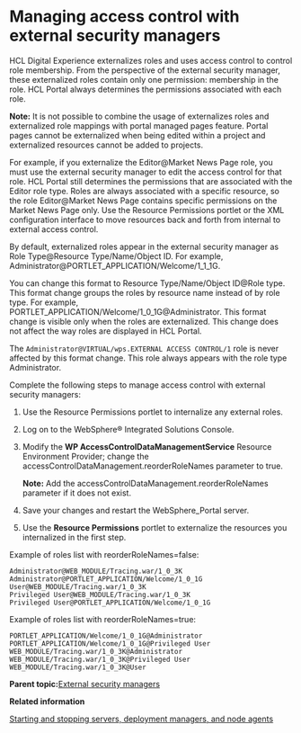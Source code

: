 # Managing access control with external security managers 

HCL Digital Experience externalizes roles and uses access control to control role membership. From the perspective of the external security manager, these externalized roles contain only one permission: membership in the role. HCL Portal always determines the permissions associated with each role.

**Note:** It is not possible to combine the usage of externalizes roles and externalized role mappings with portal managed pages feature. Portal pages cannot be externalized when being edited within a project and externalized resources cannot be added to projects.

For example, if you externalize the Editor@Market News Page role, you must use the external security manager to edit the access control for that role. HCL Portal still determines the permissions that are associated with the Editor role type. Roles are always associated with a specific resource, so the role Editor@Market News Page contains specific permissions on the Market News Page only. Use the Resource Permissions portlet or the XML configuration interface to move resources back and forth from internal to external access control.

By default, externalized roles appear in the external security manager as Role Type@Resource Type/Name/Object ID. For example, Administrator@PORTLET\_APPLICATION/Welcome/1\_1\_1G.

You can change this format to Resource Type/Name/Object ID@Role type. This format change groups the roles by resource name instead of by role type. For example, PORTLET\_APPLICATION/Welcome/1\_0\_1G@Administrator. This format change is visible only when the roles are externalized. This change does not affect the way roles are displayed in HCL Portal.

The `Administrator@VIRTUAL/wps.EXTERNAL ACCESS CONTROL/1` role is never affected by this format change. This role always appears with the role type Administrator.

Complete the following steps to manage access control with external security managers:

1.  Use the Resource Permissions portlet to internalize any external roles.

2.  Log on to the WebSphere® Integrated Solutions Console.

3.  Modify the **WP AccessControlDataManagementService** Resource Environment Provider; change the accessControlDataManagement.reorderRoleNames parameter to true.

    **Note:** Add the accessControlDataManagement.reorderRoleNames parameter if it does not exist.

4.  Save your changes and restart the WebSphere\_Portal server.

5.  Use the **Resource Permissions** portlet to externalize the resources you internalized in the first step.


Example of roles list with reorderRoleNames=false:

```
Administrator@WEB_MODULE/Tracing.war/1_0_3K
Administrator@PORTLET_APPLICATION/Welcome/1_0_1G
User@WEB_MODULE/Tracing.war/1_0_3K
Privileged User@WEB_MODULE/Tracing.war/1_0_3K
Privileged User@PORTLET_APPLICATION/Welcome/1_0_1G

```

Example of roles list with reorderRoleNames=true:

```
PORTLET_APPLICATION/Welcome/1_0_1G@Administrator
PORTLET_APPLICATION/Welcome/1_0_1G@Privileged User
WEB_MODULE/Tracing.war/1_0_3K@Administrator
WEB_MODULE/Tracing.war/1_0_3K@Privileged User
WEB_MODULE/Tracing.war/1_0_3K@User

```

**Parent topic:**[External security managers ](../security/sec_ext_man.md)

**Related information**  


[Starting and stopping servers, deployment managers, and node agents ](../admin-system/stopstart.md)

